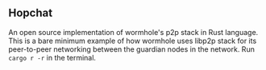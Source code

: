 ## Hopchat

An open source implementation of wormhole's p2p stack in Rust language. 
This is a bare minimum example of how wormhole uses libp2p stack for its
peer-to-peer networking between the guardian nodes in the network. 
Run `cargo r -r` in the terminal.
